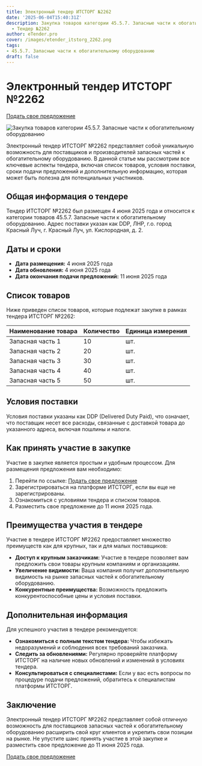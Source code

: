```yaml
---
title: Электронный тендер ИТСТОРГ №2262
date: '2025-06-04T15:40:31Z'
description: Закупка товаров категории 45.5.7. Запасные части к обогатительному оборудованию
  - Тендер №2262
author: eTender.pro
cover: /images/etender_itstorg_2262.png
tags:
- 45.5.7. Запасные части к обогатительному оборудованию
draft: false
---
```

# Электронный тендер ИТСТОРГ №2262

[Подать свое предложение](https://itstorg.ru/tender-2262?utm_source=etender)

![Закупка товаров категории 45.5.7. Запасные части к обогатительному оборудованию](/images/etender_itstorg_2262.png)

Электронный тендер ИТСТОРГ №2262 представляет собой уникальную возможность для поставщиков и производителей запасных частей к обогатительному оборудованию. В данной статье мы рассмотрим все ключевые аспекты тендера, включая список товаров, условия поставки, сроки подачи предложений и дополнительную информацию, которая может быть полезна для потенциальных участников.

## Общая информация о тендере

Тендер ИТСТОРГ №2262 был размещен 4 июня 2025 года и относится к категории товаров 45.5.7. Запасные части к обогатительному оборудованию. Адрес поставки указан как DDP, ЛНР, г.о. город Красный Луч, г. Красный Луч, ул. Кислородная, д. 2.

## Даты и сроки

- **Дата размещения:** 4 июня 2025 года
- **Дата обновления:** 4 июня 2025 года
- **Дата окончания подачи предложений:** 11 июня 2025 года

## Список товаров

Ниже приведен список товаров, которые подлежат закупке в рамках тендера ИТСТОРГ №2262:

| Наименование товара | Количество | Единица измерения |
|---------------------|------------|-------------------|
| Запасная часть 1    | 10         | шт.               |
| Запасная часть 2    | 20         | шт.               |
| Запасная часть 3    | 30         | шт.               |
| Запасная часть 4    | 40         | шт.               |
| Запасная часть 5    | 50         | шт.               |

## Условия поставки

Условия поставки указаны как DDP (Delivered Duty Paid), что означает, что поставщик несет все расходы, связанные с доставкой товара до указанного адреса, включая пошлины и налоги.

## Как принять участие в закупке

Участие в закупке является простым и удобным процессом. Для размещения предложения вам необходимо:

1. Перейти по ссылке: [Подать свое предложение](https://itstorg.ru/tender-2262?utm_source=etender)
2. Зарегистрироваться на платформе ИТСТОРГ, если вы еще не зарегистрированы.
3. Ознакомиться с условиями тендера и списком товаров.
4. Разместить свое предложение до 11 июня 2025 года.

## Преимущества участия в тендере

Участие в тендере ИТСТОРГ №2262 предоставляет множество преимуществ как для крупных, так и для малых поставщиков:

- **Доступ к крупным заказчикам:** Участие в тендере позволяет вам предложить свои товары крупным компаниям и организациям.
- **Увеличение видимости:** Ваша компания получит дополнительную видимость на рынке запасных частей к обогатительному оборудованию.
- **Конкурентные преимущества:** Возможность предложить конкурентоспособные цены и условия поставки.

## Дополнительная информация

Для успешного участия в тендере рекомендуется:

- **Ознакомиться с полным текстом тендера:** Чтобы избежать недоразумений и соблюдения всех требований заказчика.
- **Следить за обновлениями:** Регулярно проверяйте платформу ИТСТОРГ на наличие новых обновлений и изменений в условиях тендера.
- **Консультироваться с специалистами:** Если у вас есть вопросы по процедуре подачи предложений, обратитесь к специалистам платформы ИТСТОРГ.

## Заключение

Электронный тендер ИТСТОРГ №2262 представляет собой отличную возможность для поставщиков запасных частей к обогатительному оборудованию расширить свой круг клиентов и укрепить свои позиции на рынке. Не упустите шанс принять участие в этой закупке и разместить свое предложение до 11 июня 2025 года.

[Подать свое предложение](https://itstorg.ru/tender-2262?utm_source=etender)